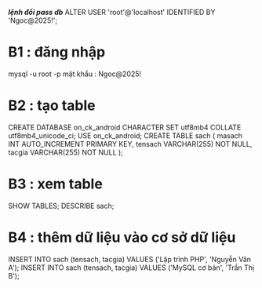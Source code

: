 **_lệnh đổi pass db_**
ALTER USER 'root'@'localhost' IDENTIFIED BY 'Ngoc@2025!';

# B1 : đăng nhập

mysql -u root -p
mật khẩu : Ngoc@2025!

# B2 : tạo table

CREATE DATABASE on_ck_android CHARACTER SET utf8mb4 COLLATE utf8mb4_unicode_ci;
USE on_ck_android;
CREATE TABLE sach (
masach INT AUTO_INCREMENT PRIMARY KEY,
tensach VARCHAR(255) NOT NULL,
tacgia VARCHAR(255) NOT NULL
);

# B3 : xem table

SHOW TABLES;
DESCRIBE sach;

# B4 : thêm dữ liệu vào cơ sở dữ liệu

INSERT INTO sach (tensach, tacgia) VALUES ('Lập trình PHP', 'Nguyễn Văn A');
INSERT INTO sach (tensach, tacgia) VALUES ('MySQL cơ bản', 'Trần Thị B');
